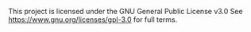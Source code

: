 This project is licensed under the GNU General Public License v3.0
See https://www.gnu.org/licenses/gpl-3.0 for full terms.